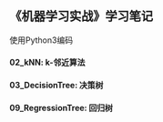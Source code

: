 
《机器学习实战》学习笔记
------------

使用Python3编码

#### 02_kNN: k-邻近算法

#### 03_DecisionTree: 决策树

#### 09_RegressionTree: 回归树